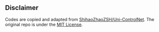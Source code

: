 ## Disclaimer

Codes are copied and adapted from [ShihaoZhaoZSH/Uni-ControlNet](https://github.com/ShihaoZhaoZSH/Uni-ControlNet).
The original repo is under the [MIT License](https://github.com/ShihaoZhaoZSH/Uni-ControlNet/blob/main/LICENSE).
